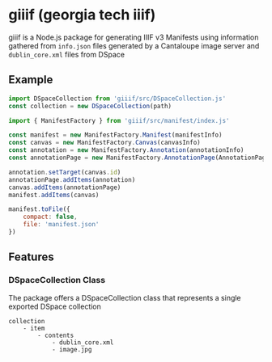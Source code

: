 # giiif (georgia tech iiif)
giiif is a Node.js package for generating IIIF v3 Manifests using information gathered from `info.json` files generated by a Cantaloupe image server and `dublin_core.xml` files from DSpace

## Example
```js
import DSpaceCollection from 'giiif/src/DSpaceCollection.js'
const collection = new DSpaceCollection(path)

import { ManifestFactory } from 'giiif/src/manifest/index.js'

const manifest = new ManifestFactory.Manifest(manifestInfo)
const canvas = new ManifestFactory.Canvas(canvasInfo)
const annotation = new ManifestFactory.Annotation(annotationInfo)
const annotationPage = new ManifestFactory.AnnotationPage(AnnotationPageInfo)

annotation.setTarget(canvas.id)
annotationPage.addItems(annotation)
canvas.addItems(annotationPage)
manifest.addItems(canvas)

manifest.toFile({
    compact: false,
    file: 'manifest.json'
})
```

## Features
### DSpaceCollection Class
The package offers a DSpaceCollection class that represents a single exported DSpace collection
```
collection
    - item
        - contents
            - dublin_core.xml
            - image.jpg
```
